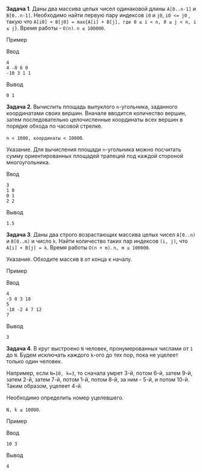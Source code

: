 
**Задача 1**. Даны два массива целых чисел одинаковой длины `A[0..n-1]` и `B[0..n-1]`. Необходимо найти первую пару индексов `i0` и `j0`, `i0 <= j0` , такую что `A[i0] + B[j0] = max{A[i] + B[j], где 0 ≤ i < n, 0 ≤ j < n, i ≤ j}`. Время работы - `O(n)`. `n ≤ 100000`.

Пример

Ввод
```
4
4 -8 6 0
-10 3 1 1
```
Вывод
```
0 1
```

**Задача 2**. Вычислить площадь выпуклого `n`-угольника, заданного координатами своих вершин. Вначале вводится количество вершин, затем последовательно целочисленные координаты всех вершин в порядке обхода по часовой стрелке.

`n < 1000, координаты < 10000`.

Указание. Для вычисления площади `n`-угольника можно посчитать сумму ориентированных площадей трапеций под каждой стороной многоугольника.

Ввод
```
3
1 0
0 1
2 2
```
Вывод
```
1.5
```

**Задача 3**. Даны два строго возрастающих массива целых чисел `A[0..n)` и `B[0..m)` и число `k`. Найти количество таких пар индексов `(i, j)`, что `A[i] + B[j] = k`. Время работы `O(n + m)`. `n, m ≤ 100000`.

Указание. Обходите массив `B` от конца к началу.

Пример

Ввод
```
4
-5 0 3 18
5
-10 -2 4 7 12
7
```
Вывод
```
3
```

**Задача 4**. В круг выстроено `N` человек, пронумерованных числами от `1` до `N`. Будем исключать каждого `k`-ого до тех пор, пока не уцелеет только один человек.

Например, если `N=10, k=3`, то сначала умрет 3-й, потом 6-й, затем 9-й, затем 2-й, затем 7-й, потом 1-й, потом 8-й, за ним - 5-й, и потом 10-й. Таким образом, уцелеет 4-й.

Необходимо определить номер уцелевшего.

`N, k ≤ 10000`.

Пример

Ввод
```
10 3
```
Вывод
```
4
```
